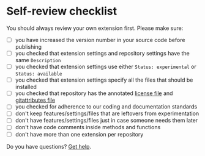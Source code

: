 # Self-review checklist

You should always review your own extension first. Please make sure:

- [ ] you have increased the version number in your source code before publishing
- [ ] you checked that extension settings and repository settings have the same `Description`
- [ ] you checked that extension settings use either `Status: experimental` or `Status: available`
- [ ] you checked that extension settings specify all the files that should be installed
- [ ] you checked that repository has the annotated [license file](https://github.com/annaesvensson/yellow-publish/blob/main/LICENSE.md) and [gitattributes file](https://github.com/annaesvensson/yellow-publish/blob/main/.gitattributes)
- [ ] you checked for adherence to our coding and documentation standards
- [ ] don't keep features/settings/files that are leftovers from experimentation
- [ ] don't have features/settings/files just in case someone needs them later
- [ ] don't have code comments inside methods and functions
- [ ] don't have more than one extension per repository
 
Do you have questions? [Get help](https://datenstrom.se/yellow/help/).
